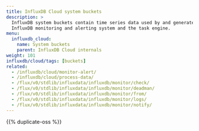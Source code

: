 ```yaml
---
title: InfluxDB Cloud system buckets
description: >
  InfluxDB system buckets contain time series data used by and generated from the
  InfluxDB monitoring and alerting system and the task engine.
menu:
  influxdb_cloud:
    name: System buckets
    parent: InfluxDB Cloud internals
weight: 101
influxdb/cloud/tags: [buckets]
related:
  - /influxdb/cloud/monitor-alert/
  - /influxdb/cloud/process-data/
  - /flux/v0/stdlib/influxdata/influxdb/monitor/check/
  - /flux/v0/stdlib/influxdata/influxdb/monitor/deadman/
  - /flux/v0/stdlib/influxdata/influxdb/monitor/from/
  - /flux/v0/stdlib/influxdata/influxdb/monitor/logs/
  - /flux/v0/stdlib/influxdata/influxdb/monitor/notify/
---
```


{{% duplicate-oss %}}
